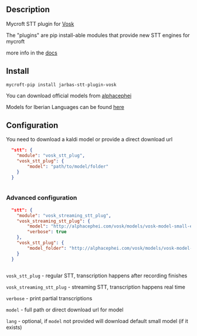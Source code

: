 ## Description

Mycroft STT plugin for [Vosk](https://alphacephei.com/vosk/)

The "plugins" are pip install-able modules that provide new STT engines for mycroft

more info in the [docs](https://mycroft-ai.gitbook.io/docs/mycroft-technologies/mycroft-core/plugins)


## Install

`mycroft-pip install jarbas-stt-plugin-vosk`

You can download official models from [alphacephei](https://alphacephei.com/vosk/models)

Models for Iberian Languages can be found [here](https://github.com/JarbasIberianLanguageResources/iberian-vosk) 

## Configuration

You need to download a kaldi model or provide a direct download url

```json
  "stt": {
    "module": "vosk_stt_plug",
    "vosk_stt_plug": {
        "model": "path/to/model/folder"
    }
  }
 
```

### Advanced configuration


```json
  "stt": {
    "module": "vosk_streaming_stt_plug",
    "vosk_streaming_stt_plug": {
        "model": "http://alphacephei.com/vosk/models/vosk-model-small-en-us-0.15.zip",
        "verbose": true
    },
    "vosk_stt_plug": {
        "model_folder": "http://alphacephei.com/vosk/models/vosk-model-small-en-us-0.15.zip"
    }
  }
 
```


`vosk_stt_plug` - regular STT, transcription happens after recording finishes

`vosk_streaming_stt_plug` - streaming STT, transcription happens real time

`verbose` - print partial transcriptions

`model` - full path or direct download url for model

`lang` - optional, if `model` not provided will download default small model (if it exists)